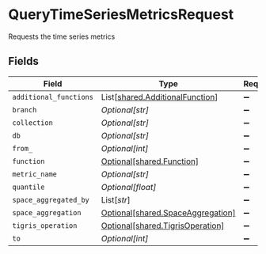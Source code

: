 # QueryTimeSeriesMetricsRequest

Requests the time series metrics


## Fields

| Field                                                                        | Type                                                                         | Required                                                                     | Description                                                                  |
| ---------------------------------------------------------------------------- | ---------------------------------------------------------------------------- | ---------------------------------------------------------------------------- | ---------------------------------------------------------------------------- |
| `additional_functions`                                                       | List[[shared.AdditionalFunction](../../models/shared/additionalfunction.md)] | :heavy_minus_sign:                                                           | N/A                                                                          |
| `branch`                                                                     | *Optional[str]*                                                              | :heavy_minus_sign:                                                           | N/A                                                                          |
| `collection`                                                                 | *Optional[str]*                                                              | :heavy_minus_sign:                                                           | N/A                                                                          |
| `db`                                                                         | *Optional[str]*                                                              | :heavy_minus_sign:                                                           | N/A                                                                          |
| `from_`                                                                      | *Optional[int]*                                                              | :heavy_minus_sign:                                                           | N/A                                                                          |
| `function`                                                                   | [Optional[shared.Function]](../../models/shared/function.md)                 | :heavy_minus_sign:                                                           | N/A                                                                          |
| `metric_name`                                                                | *Optional[str]*                                                              | :heavy_minus_sign:                                                           | N/A                                                                          |
| `quantile`                                                                   | *Optional[float]*                                                            | :heavy_minus_sign:                                                           | N/A                                                                          |
| `space_aggregated_by`                                                        | List[*str*]                                                                  | :heavy_minus_sign:                                                           | N/A                                                                          |
| `space_aggregation`                                                          | [Optional[shared.SpaceAggregation]](../../models/shared/spaceaggregation.md) | :heavy_minus_sign:                                                           | N/A                                                                          |
| `tigris_operation`                                                           | [Optional[shared.TigrisOperation]](../../models/shared/tigrisoperation.md)   | :heavy_minus_sign:                                                           | N/A                                                                          |
| `to`                                                                         | *Optional[int]*                                                              | :heavy_minus_sign:                                                           | N/A                                                                          |